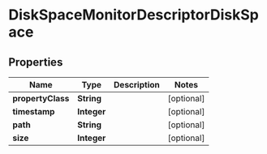 

# DiskSpaceMonitorDescriptorDiskSpace


## Properties

Name | Type | Description | Notes
------------ | ------------- | ------------- | -------------
**propertyClass** | **String** |  |  [optional]
**timestamp** | **Integer** |  |  [optional]
**path** | **String** |  |  [optional]
**size** | **Integer** |  |  [optional]



